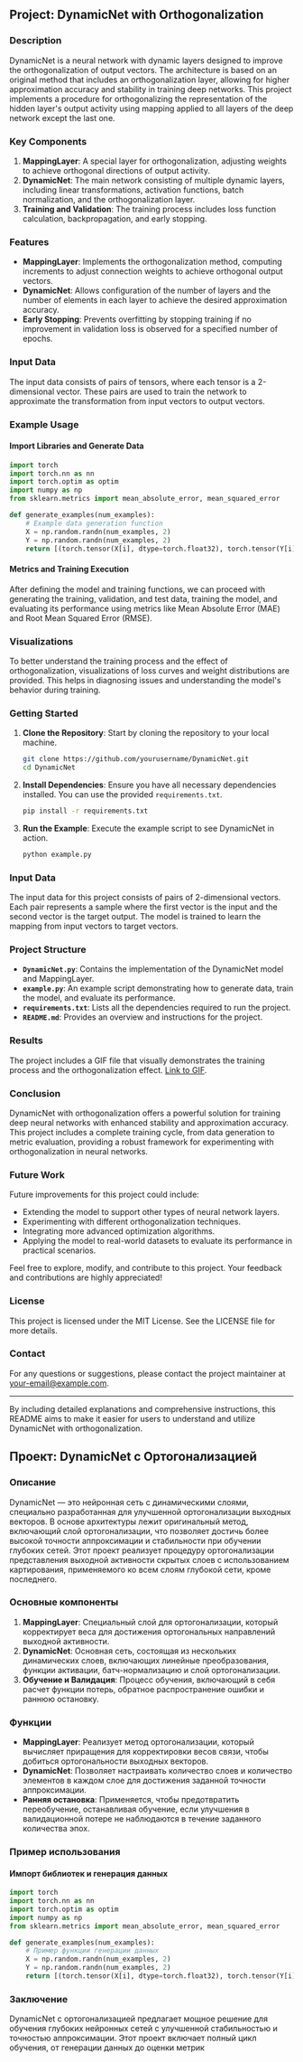## Project: DynamicNet with Orthogonalization

### Description

DynamicNet is a neural network with dynamic layers designed to improve the orthogonalization of output vectors. The architecture is based on an original method that includes an orthogonalization layer, allowing for higher approximation accuracy and stability in training deep networks. This project implements a procedure for orthogonalizing the representation of the hidden layer's output activity using mapping applied to all layers of the deep network except the last one.

### Key Components

1. **MappingLayer**: A special layer for orthogonalization, adjusting weights to achieve orthogonal directions of output activity.
2. **DynamicNet**: The main network consisting of multiple dynamic layers, including linear transformations, activation functions, batch normalization, and the orthogonalization layer.
3. **Training and Validation**: The training process includes loss function calculation, backpropagation, and early stopping.

### Features

- **MappingLayer**: Implements the orthogonalization method, computing increments to adjust connection weights to achieve orthogonal output vectors.
- **DynamicNet**: Allows configuration of the number of layers and the number of elements in each layer to achieve the desired approximation accuracy.
- **Early Stopping**: Prevents overfitting by stopping training if no improvement in validation loss is observed for a specified number of epochs.

### Input Data

The input data consists of pairs of tensors, where each tensor is a 2-dimensional vector. These pairs are used to train the network to approximate the transformation from input vectors to output vectors.

### Example Usage

#### Import Libraries and Generate Data

```python
import torch
import torch.nn as nn
import torch.optim as optim
import numpy as np
from sklearn.metrics import mean_absolute_error, mean_squared_error

def generate_examples(num_examples):
    # Example data generation function
    X = np.random.randn(num_examples, 2)
    Y = np.random.randn(num_examples, 2)
    return [(torch.tensor(X[i], dtype=torch.float32), torch.tensor(Y[i], dtype=torch.float32)) for i in range(num_examples)]
```


#### Metrics and Training Execution

After defining the model and training functions, we can proceed with generating the training, validation, and test data, training the model, and evaluating its performance using metrics like Mean Absolute Error (MAE) and Root Mean Squared Error (RMSE).

### Visualizations

To better understand the training process and the effect of orthogonalization, visualizations of loss curves and weight distributions are provided. This helps in diagnosing issues and understanding the model's behavior during training.

### Getting Started

1. **Clone the Repository**: Start by cloning the repository to your local machine.
    ```bash
    git clone https://github.com/yourusername/DynamicNet.git
    cd DynamicNet
    ```
2. **Install Dependencies**: Ensure you have all necessary dependencies installed. You can use the provided `requirements.txt`.
    ```bash
    pip install -r requirements.txt
    ```
3. **Run the Example**: Execute the example script to see DynamicNet in action.
    ```bash
    python example.py
    ```

### Input Data

The input data for this project consists of pairs of 2-dimensional vectors. Each pair represents a sample where the first vector is the input and the second vector is the target output. The model is trained to learn the mapping from input vectors to target vectors.

### Project Structure

- **`DynamicNet.py`**: Contains the implementation of the DynamicNet model and MappingLayer.
- **`example.py`**: An example script demonstrating how to generate data, train the model, and evaluate its performance.
- **`requirements.txt`**: Lists all the dependencies required to run the project.
- **`README.md`**: Provides an overview and instructions for the project.

### Results

The project includes a GIF file that visually demonstrates the training process and the orthogonalization effect. [Link to GIF](path/to/your/repo/orthogonalization_example.gif).

### Conclusion

DynamicNet with orthogonalization offers a powerful solution for training deep neural networks with enhanced stability and approximation accuracy. This project includes a complete training cycle, from data generation to metric evaluation, providing a robust framework for experimenting with orthogonalization in neural networks.

### Future Work

Future improvements for this project could include:
- Extending the model to support other types of neural network layers.
- Experimenting with different orthogonalization techniques.
- Integrating more advanced optimization algorithms.
- Applying the model to real-world datasets to evaluate its performance in practical scenarios.

Feel free to explore, modify, and contribute to this project. Your feedback and contributions are highly appreciated!

### License

This project is licensed under the MIT License. See the LICENSE file for more details.

### Contact

For any questions or suggestions, please contact the project maintainer at your-email@example.com.

---

By including detailed explanations and comprehensive instructions, this README aims to make it easier for users to understand and utilize DynamicNet with orthogonalization.

## Проект: DynamicNet с Ортогонализацией

### Описание

DynamicNet — это нейронная сеть с динамическими слоями, специально разработанная для улучшенной ортогонализации выходных векторов. В основе архитектуры лежит оригинальный метод, включающий слой ортогонализации, что позволяет достичь более высокой точности аппроксимации и стабильности при обучении глубоких сетей. Этот проект реализует процедуру ортогонализации представления выходной активности скрытых слоев с использованием картирования, применяемого ко всем слоям глубокой сети, кроме последнего.

### Основные компоненты

1. **MappingLayer**: Специальный слой для ортогонализации, который корректирует веса для достижения ортогональных направлений выходной активности.
2. **DynamicNet**: Основная сеть, состоящая из нескольких динамических слоев, включающих линейные преобразования, функции активации, батч-нормализацию и слой ортогонализации.
3. **Обучение и Валидация**: Процесс обучения, включающий в себя расчет функции потерь, обратное распространение ошибки и раннюю остановку.

### Функции

- **MappingLayer**: Реализует метод ортогонализации, который вычисляет приращения для корректировки весов связи, чтобы добиться ортогональности выходных векторов.
- **DynamicNet**: Позволяет настраивать количество слоев и количество элементов в каждом слое для достижения заданной точности аппроксимации.
- **Ранняя остановка**: Применяется, чтобы предотвратить переобучение, останавливая обучение, если улучшения в валидационной потере не наблюдаются в течение заданного количества эпох.

### Пример использования

#### Импорт библиотек и генерация данных

```python
import torch
import torch.nn as nn
import torch.optim as optim
import numpy as np
from sklearn.metrics import mean_absolute_error, mean_squared_error

def generate_examples(num_examples):
    # Пример функции генерации данных
    X = np.random.randn(num_examples, 2)
    Y = np.random.randn(num_examples, 2)
    return [(torch.tensor(X[i], dtype=torch.float32), torch.tensor(Y[i], dtype=torch.float32)) for i in range(num_examples)]
```

### Заключение

DynamicNet с ортогонализацией предлагает мощное решение для обучения глубоких нейронных сетей с улучшенной стабильностью и точностью аппроксимации. Этот проект включает полный цикл обучения, от генерации данных до оценки метрик
